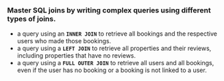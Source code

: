 ### Master SQL joins by writing complex queries using different types of joins.
 - a query using an **`INNER JOIN`** to retrieve all bookings and the respective users who made those bookings.
 - a query using a **`LEFT JOIN`** to retrieve all properties and their reviews, including properties that have no reviews.
 - a query using a **`FULL OUTER JOIN`** to retrieve all users and all bookings, even if the user has no booking or a booking is not linked to a user.